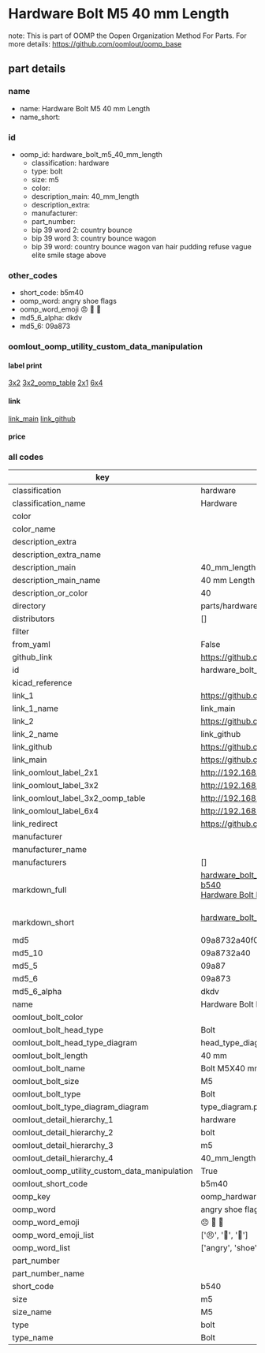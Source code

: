 # Hardware Bolt M5 40 mm Length  

note: This is part of OOMP the Oopen Organization Method For Parts. For more details: https://github.com/oomlout/oomp_base

##  part details
  







### name
* name: Hardware Bolt M5 40 mm Length
* name_short: 
### id
* oomp_id: hardware_bolt_m5_40_mm_length
  * classification: hardware
  * type: bolt
  * size: m5
  * color: 
  * description_main: 40_mm_length
  * description_extra: 
  * manufacturer: 
  * part_number: 
  * bip 39 word 2: country bounce
  * bip 39 word 3: country bounce wagon
  * bip 39 word: country bounce wagon van hair pudding refuse vague elite smile stage above

### other_codes
* short_code: b5m40
* oomp_word: angry shoe flags
* oomp_word_emoji :angry: :shoe: :flags:
* md5_6_alpha: dkdv
* md5_6: 09a873






### oomlout_oomp_utility_custom_data_manipulation
#### label print
[3x2](http://192.168.1.245:1112/?label=oomp%20dkdv)
[3x2_oomp_table](http://192.168.1.108:1112/?label=oomp%20dkdv)
[2x1](http://192.168.1.242:1112/?label=oomp%20dkdv)
[6x4](http://192.168.1.55:1112/?label=oomp%20dkdv)    

#### link

[link_main](https://github.com/oomlout/oomlout_oomp_version_1_messy/tree/main/parts/hardware_bolt_m5_40_mm_length) [link_github](https://github.com/oomlout/oomlout_oomp_version_1_messy/tree/main/parts/hardware_bolt_m5_40_mm_length)                             

#### price







### all codes 
| key | value |  
| --- | --- |  
| classification | hardware |  
| classification_name | Hardware |  
| color |  |  
| color_name |  |  
| description_extra |  |  
| description_extra_name |  |  
| description_main | 40_mm_length |  
| description_main_name | 40 mm Length |  
| description_or_color | 40 |  
| directory | parts/hardware_bolt_m5_40_mm_length |  
| distributors | [] |  
| filter |  |  
| from_yaml | False |  
| github_link | https://github.com/oomlout/oomlout_oomp_part_src/tree/main/parts/hardware_bolt_m5_40_mm_length |  
| id | hardware_bolt_m5_40_mm_length |  
| kicad_reference |  |  
| link_1 | https://github.com/oomlout/oomlout_oomp_version_1_messy/tree/main/parts/hardware_bolt_m5_40_mm_length |  
| link_1_name | link_main |  
| link_2 | https://github.com/oomlout/oomlout_oomp_version_1_messy/tree/main/parts/hardware_bolt_m5_40_mm_length |  
| link_2_name | link_github |  
| link_github | https://github.com/oomlout/oomlout_oomp_version_1_messy/tree/main/parts/hardware_bolt_m5_40_mm_length |  
| link_main | https://github.com/oomlout/oomlout_oomp_version_1_messy/tree/main/parts/hardware_bolt_m5_40_mm_length |  
| link_oomlout_label_2x1 | http://192.168.1.242:1112/?label=oomp%20dkdv |  
| link_oomlout_label_3x2 | http://192.168.1.245:1112/?label=oomp%20dkdv |  
| link_oomlout_label_3x2_oomp_table | http://192.168.1.108:1112/?label=oomp%20dkdv |  
| link_oomlout_label_6x4 | http://192.168.1.55:1112/?label=oomp%20dkdv |  
| link_redirect | https://github.com/oomlout/oomlout_oomp_version_1_messy/tree/main/parts/hardware_bolt_m5_40_mm_length |  
| manufacturer |  |  
| manufacturer_name |  |  
| manufacturers | [] |  
| markdown_full | [hardware_bolt_m5_40_mm_length](none)<br>[b540](none)<br>[Hardware Bolt M5 40 Mm Length](none)<br><br> |  
| markdown_short | [hardware_bolt_m5_40_mm_length](none)<br><br> |  
| md5 | 09a8732a40f0b68eb4b42f13ec869988 |  
| md5_10 | 09a8732a40 |  
| md5_5 | 09a87 |  
| md5_6 | 09a873 |  
| md5_6_alpha | dkdv |  
| name | Hardware Bolt M5 40 mm Length |  
| oomlout_bolt_color |  |  
| oomlout_bolt_head_type | Bolt |  
| oomlout_bolt_head_type_diagram | head_type_diagram.png |  
| oomlout_bolt_length | 40 mm |  
| oomlout_bolt_name | Bolt M5X40 mm  (Bolt) |  
| oomlout_bolt_size | M5 |  
| oomlout_bolt_type | Bolt |  
| oomlout_bolt_type_diagram_diagram | type_diagram.png |  
| oomlout_detail_hierarchy_1 | hardware |  
| oomlout_detail_hierarchy_2 | bolt |  
| oomlout_detail_hierarchy_3 | m5 |  
| oomlout_detail_hierarchy_4 | 40_mm_length |  
| oomlout_oomp_utility_custom_data_manipulation | True |  
| oomlout_short_code | b5m40 |  
| oomp_key | oomp_hardware_bolt_m5_40_mm_length |  
| oomp_word | angry shoe flags |  
| oomp_word_emoji | :angry: :shoe: :flags: |  
| oomp_word_emoji_list | [':angry:', ':shoe:', ':flags:'] |  
| oomp_word_list | ['angry', 'shoe', 'flags'] |  
| part_number |  |  
| part_number_name |  |  
| short_code | b540 |  
| size | m5 |  
| size_name | M5 |  
| type | bolt |  
| type_name | Bolt |  
